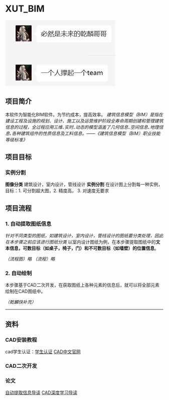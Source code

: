 # XUT_BIM
![image](/图片库/5d1ff55687d61f2ec3fdc3fd971449d.png)
## 项目简介
本软件为智能化BIM软件。为节约成本，提高效率。
*建筑信息模型（BIM）是指在建设工程及设施的规划、设计、施工以及运营维护阶段全寿命周期创建和管理建筑信息的过程，全过程应用三维､实时､动态的模型涵盖了几何信息､空间信息､地理信息､各种建筑组件的性质信息及工料信息。——《建筑信息模型（BIM）职业技能等级标准》*

## 项目目标
### 实例分割
**图像分类** 建筑设计，室内设计，管线设计
**实例分割** 在设计图上分割每一种实例，目标：1. 可分割超大图，2. 精度高， 3. 对速度无要求

## 项目流程
### 1. 自动提取图纸信息
*针对不同类型的图纸，如建筑设计，室内设计，管线设计的图纸要分类处理，因此在本步骤之前应该进行图纸分类*
以室内设计图纸为例，在本步骤提取图纸中的**文本信息，可数目标（如桌子，椅子，门）和不可数目标（如墙壁）的位置信息**。

*（流程图）略*
*（流程）略*


### 2. 自动绘制
本步骤基于CAD二次开发，在获取图纸上各种元素的信息后，就可以将全部元素绘制在CAD图纸中。

*（乾麟快补充）*

---

## 资料
### CAD安装教程
cad学生认证：[学生认证](https://zhuanlan.zhihu.com/p/341446584)
[CAD中文官网](https://www.autodesk.com.cn/)

### CAD二次开发

### 论文
[自动提取信息导读](自动提取信息导读.md)
[CAD深度学习导读](CAD深度学习导读.md)